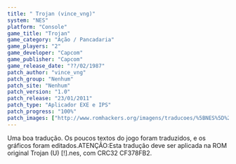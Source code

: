 ```yaml
---
title: " Trojan (vince_vng)"
system: "NES"
platform: "Console"
game_title: "Trojan"
game_category: "Ação / Pancadaria"
game_players: "2"
game_developer: "Capcom"
game_publisher: "Capcom"
game_release_date: "??/02/1987"
patch_author: "vince_vng"
patch_group: "Nenhum"
patch_site: "Nenhum"
patch_version: "1.0"
patch_release: "23/01/2011"
patch_type: "Aplicador EXE e IPS"
patch_progress: "100%"
patch_images: ["http://www.romhackers.org/imagens/traducoes/%5BNES%5D%20Trojan%20-%20vince_vng%20-%201.png","http://www.romhackers.org/imagens/traducoes/%5BNES%5D%20Trojan%20-%20vince_vng%20-%202.png","http://www.romhackers.org/imagens/traducoes/%5BNES%5D%20Trojan%20-%20vince_vng%20-%203.png"]
---
```

Uma boa tradução. Os poucos textos do jogo foram traduzidos, e os gráficos foram editados.ATENÇÃO:Esta tradução deve ser aplicada na ROM original Trojan (U) [!].nes, com CRC32 CF378FB2.